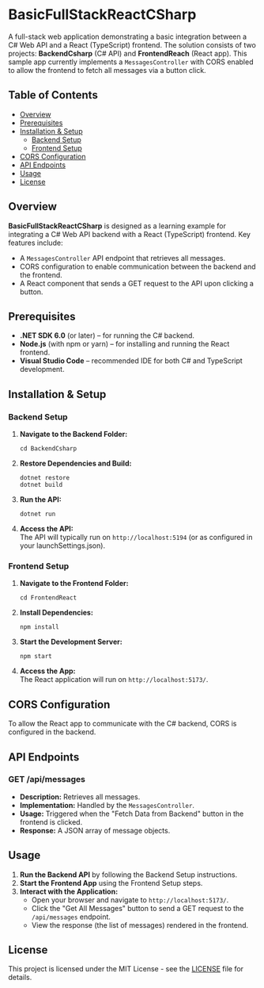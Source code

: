 # BasicFullStackReactCSharp

A full-stack web application demonstrating a basic integration between a C# Web API and a React (TypeScript) frontend. The solution consists of two projects: **BackendCsharp** (C# API) and **FrontendReach** (React app). This sample app currently implements a `MessagesController` with CORS enabled to allow the frontend to fetch all messages via a button click.

## Table of Contents

- [Overview](#overview)
- [Prerequisites](#prerequisites)
- [Installation & Setup](#installation--setup)
  - [Backend Setup](#backend-setup)
  - [Frontend Setup](#frontend-setup)
- [CORS Configuration](#cors-configuration)
- [API Endpoints](#api-endpoints)
- [Usage](#usage)
- [License](#license)

## Overview

**BasicFullStackReactCSharp** is designed as a learning example for integrating a C# Web API backend with a React (TypeScript) frontend. Key features include:

- A `MessagesController` API endpoint that retrieves all messages.
- CORS configuration to enable communication between the backend and the frontend.
- A React component that sends a GET request to the API upon clicking a button.

## Prerequisites

- **.NET SDK 6.0** (or later) – for running the C# backend.
- **Node.js** (with npm or yarn) – for installing and running the React frontend.
- **Visual Studio Code** – recommended IDE for both C# and TypeScript development.

## Installation & Setup

### Backend Setup

1. **Navigate to the Backend Folder:**

       cd BackendCsharp

2. **Restore Dependencies and Build:**

       dotnet restore
       dotnet build

3. **Run the API:**

       dotnet run

4. **Access the API:**  
   The API will typically run on `http://localhost:5194` (or as configured in your launchSettings.json).

### Frontend Setup

1. **Navigate to the Frontend Folder:**

       cd FrontendReact

2. **Install Dependencies:**

       npm install

3. **Start the Development Server:**

       npm start

4. **Access the App:**  
   The React application will run on `http://localhost:5173/`.

## CORS Configuration

To allow the React app to communicate with the C# backend, CORS is configured in the backend.

## API Endpoints

### GET /api/messages

- **Description:** Retrieves all messages.
- **Implementation:** Handled by the `MessagesController`.
- **Usage:** Triggered when the "Fetch Data from Backend" button in the frontend is clicked.
- **Response:** A JSON array of message objects.

## Usage

1. **Run the Backend API** by following the Backend Setup instructions.
2. **Start the Frontend App** using the Frontend Setup steps.
3. **Interact with the Application:**
   - Open your browser and navigate to `http://localhost:5173/`.
   - Click the "Get All Messages" button to send a GET request to the `/api/messages` endpoint.
   - View the response (the list of messages) rendered in the frontend.

## License

This project is licensed under the MIT License - see the [LICENSE](LICENSE) file for details.
